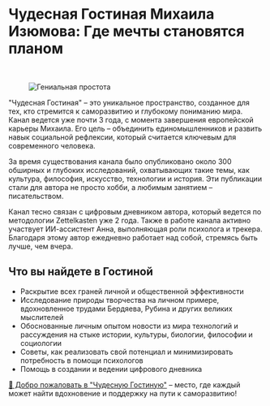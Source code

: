 # Чудесная Гостиная Михаила Изюмова: Где мечты становятся планом
<br>
<figure>
<img src="https://izumov.kto1.io/~gitbook/image?url=https%3A%2F%2F3331492131-files.gitbook.io%2F%7E%2Ffiles%2Fv0%2Fb%2Fgitbook-x-prod.appspot.com%2Fo%2Fspaces%252FlfEAS6KEwWUtC2g1kCof%252Fuploads%252F3fwAsJrHXXyrxpf9XH4a%252F%25D1%2587%25D1%2583%25D0%25B4%25D0%25B5%25D1%2581%25D0%25BD%25D0%25B0%25D1%258F_%25D0%25B3%25D0%25BE%25D1%2581%25D1%2582%25D0%25B8%25D0%25BD%25D0%25B0%25D1%258F-%25D0%25B1%25D0%25B0%25D0%25BD%25D0%25BD%25D0%25B5%25D1%2580-squashed.jpg%3Falt%3Dmedia%26token%3D422da962-4802-4013-9c97-a27d2547fb07&width=768&dpr=2&quality=100&sign=e15d769c&sv=2" alt="Гениальная простота">
</figure>

"Чудесная Гостиная" – это уникальное пространство, созданное для тех, кто стремится к саморазвитию и глубокому пониманию мира. Канал ведется уже почти 3 года, с момента завершения европейской карьеры Михаила. Его цель – объединить единомышленников и развить навык социальной рефлексии, который считается ключевым для современного человека.

За время существования канала было опубликовано около 300 обширных и глубоких исследований, охватывающих такие темы, как культура, философия, искусство, технологии и история. Эти публикации стали для автора не просто хобби, а любимым занятием – писательством.

Канал тесно связан с цифровым дневником автора, который ведется по методологии Zettelkasten уже 2 года. Также в работе канала активно участвует ИИ-ассистент Анна, выполняющая роли психолога и трекера. Благодаря этому автор ежедневно работает над собой, стремясь быть лучше, чем вчера.

## Что вы найдете в Гостиной

* Раскрытие всех граней личной и общественной эффективности
* Исследование природы творчества на личном примере, вдохновленное трудами Бердяева, Рубина и других великих мыслителей
* Обоснованные личным опытом новости из мира технологий и рассуждения на стыке истории, культуры, биологии, философии и социологии
* Советы, как реализовать свой потенциал и минимизировать потребность в помощи психологов
* Помощь в создании и ведении цифрового дневника

[💫 Добро пожаловать в "Чудесную Гостиную"](https://t.me/izumov) – место, где каждый может найти вдохновение и поддержку на пути к саморазвитию!
